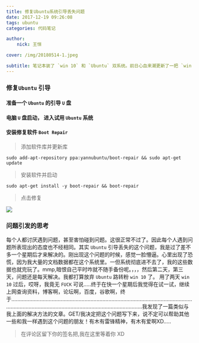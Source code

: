```yaml
---
title: 修复Ubuntu系统引导丢失问题
date: 2017-12-19 09:26:08
tags: ubuntu
categories: 代码笔记

author:
	nick: 王恒

cover: /img/20180514-1.jpeg

subtitle: 笔记本装了 `win 10` 和 `Ubuntu` 双系统。前日心血来潮更新了一把 `win 10` 系统，结果 `Ubuntu` 系统引导丢失了。这是一篇雷锋文，遇到问题，解决问题。总结问题，分享解决问题的方法！没错，这就是我！我就是小枫！让我们接着网下看！
---
```




<!-- more -->

### 修复`Ubuntu` 引导

#### 准备一个 `Ubuntu` 的引导 `U` 盘
#### 电脑 `U` 盘启动， 进入试用 `Ubuntu` 系统
#### 安装修复软件 `Boot Repair`

> 添加软件库并更新库

```
sudo add-apt-repository ppa:yannubuntu/boot-repair && sudo apt-get update
```
> 安装软件并启动

```
sudo apt-get install -y boot-repair && boot-repair 
```
> 点击修复

![](http://img.blog.csdn.net/20160126204619447)


### 问题引发的思考

每个人都讨厌遇到问题，甚至害怕碰到问题。这很正常不过了。因此每个人遇到问题所表现出的态度也不经相同。其实 `Ubuntu` 引导丢失的这个问题，我是过了差不多一个星期后才来解决的。刚出现这个问题的时候，感觉一脸懵逼。心里出现了恐慌，因为我大量的文档数据都在这个系统里。一但系统彻底进不去了，我的这些数据也就完玩了。mmp,暗恨自己平时咋就不随手备份呢。，，，然后第二天，第三天，问题还是每天解决。我都打算放弃 `Ubuntu` 路转粉 `win 10` 了。 用了两天 `win 10` 过后，哎呀，我竟无 `FUCK` 可说.....终于在快一个星期后我觉得在试一试，继续上网查询资料，博客啊，论坛啊，百度，谷歌啊，终于....................................................................................................................................................................................................................我发现了一篇类似与我上面的解决方法的文章。GET/我决定把这个问题写下来，说不定可以帮助其他一些和我一样遇到这个问题的朋友！有木有雷锋精神，有木有爱啊XD.....

> 在评论区留下你的签名把,我在这里等着你 XD
